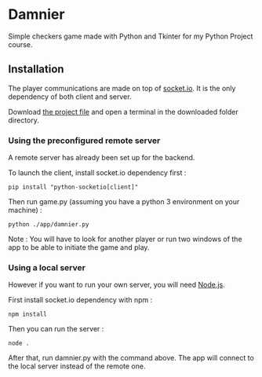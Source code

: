 # Damnier

Simple checkers game made with Python and Tkinter for my Python Project course.

## Installation

The player communications are made on top of [socket.io](https://socket.io/). It is the only dependency of both client and server.

Download [the project file](https://github.com/Rmihaja/Damnier/archive/main.zip) and open a terminal in the downloaded folder directory.

### Using the preconfigured remote server

A remote server has already been set up for the backend.

To launch the client, install socket.io dependency first :

```
pip install "python-socketio[client]"
```

Then run game.py (assuming you have a python 3 environment on your machine) :

```
python ./app/damnier.py
```

Note : You will have to look for another player or run two windows of the app to be able to initiate the game and play.

### Using a local server

However if you want to run your own server, you will need [Node.js](https://nodejs.org/).

First install socket.io dependency with npm :

```
npm install
```

Then you can run the server :

```
node .
```

After that, run damnier.py with the command above. The app will connect to the local server instead of the remote one.
